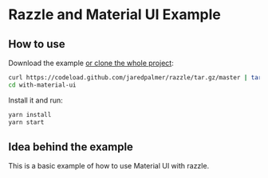 # Razzle and Material UI Example

## How to use

Download the example [or clone the whole project](https://github.com/jaredpalmer/razzle.git):

```bash
curl https://codeload.github.com/jaredpalmer/razzle/tar.gz/master | tar -xz --strip=2 razzle-master/examples/with-material-ui
cd with-material-ui
```

Install it and run:

```bash
yarn install
yarn start
```

## Idea behind the example

This is a basic example of how to use Material UI with razzle.
